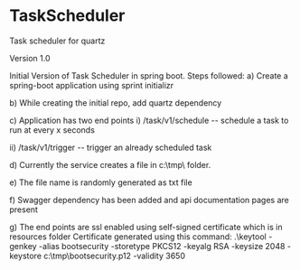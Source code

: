 # TaskScheduler
 Task scheduler for quartz

Version 1.0

Initial Version of Task Scheduler in spring boot. Steps followed:
a) Create a spring-boot application using sprint initializr

b) While creating the initial repo, add quartz dependency

c) Application has two end points
   i) /task/v1/schedule -- schedule a task to run at every x seconds 

   ii) /task/v1/trigger  -- trigger an already scheduled task

d) Currently the service creates a file in c:\tmp\ folder. 

e) The file name is randomly generated as txt file

f) Swagger dependency has been added and api documentation pages are present

g) The end points are ssl enabled using self-signed certificate which is in resources folder
   Certificate generated using this command:
.\keytool -genkey -alias bootsecurity -storetype PKCS12 -keyalg RSA -keysize 2048 -keystore c:\tmp\bootsecurity.p12 -validity 3650
